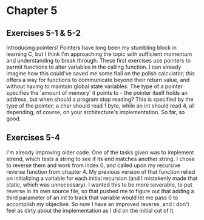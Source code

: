 # Chapter 5
## Exercises 5-1 & 5-2
Introducing pointers! Pointers have long been my stumbling block in learning C, but I think I'm approaching the topic with sufficient momentum and understanding to break through. These first exercises use pointers to permit functions to alter variables in the calling function. I can already imagine how this could've saved me some flail on the polish calculator; this offers a way for functions to communicate beyond their return value, and without having to maintain global state variables. The type of a pointer specifies the 'amount of memory' it points to - the pointer itself holds an address, but when should a program stop reading? This is specified by the type of the pointer; a char should read 1 byte, while an int should read 4, all depending, of course, on your architecture's implementation. So far, so good.

## Exercises 5-4
I'm already improving older code. One of the tasks given was to implement
strend, which tests a string to see if its end matches another string. I chose
to reverse them and work from index 0, and called upon my recursive reverse
function from chapter 4. My previous version of that function relied on
initializing a variable for each initial recursion (and I mistakenly made that
static, which was unnecessary). I wanted this to be more severable, to put
reverse in its own source file, so that pushed me to figure out that adding a
third parameter of an int to track that variable would let me pass 0 to
accomplish my objective. So now I have an improved reverse, and I don't feel as
dirty about the implementation as I did on the initial cut of it.
